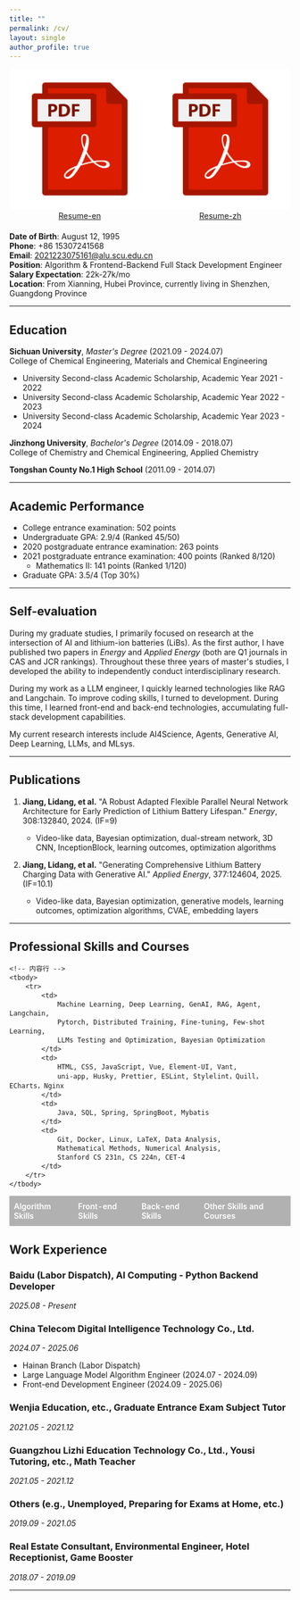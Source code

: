 ```yaml
---
title: ""
permalink: /cv/
layout: single
author_profile: true
---
```


<!-- 创建一个三等分的布局 -->
<div style="display: flex; justify-content: space-between; width: 100%; margin-bottom: 20px;">
  <div style="flex: 1;"></div> <!-- 第一个等分空白 -->
  
  <!-- 第一个按钮 -->
  <a href="/files/Lidang_Jiang_Algorithm_Engineer_15307241568.pdf" class="download-button" style="text-align: center;">
    <img src="/images/custom-pdf-icon.svg" alt="Resume-en" class="download-icon">
    <span>Resume-en</span>
  </a>
  
  <div style="flex: 1;"></div> <!-- 第二个等分空白 -->
  
  <!-- 第二个按钮 -->
  <a href="/files/江李当_算法工程师_15307241568.pdf" class="download-button" style="text-align: center;">
    <img src="/images/custom-pdf-icon.svg" alt="Resume-zh" class="download-icon">
    <span>Resume-zh</span>
  </a>
  
  <div style="flex: 1;"></div> <!-- 第三个等分空白 -->
</div>

**Date of Birth**: August 12, 1995  
**Phone**: +86 15307241568  
**Email**: 2021223075161@alu.scu.edu.cn  
**Position**: Algorithm & Frontend-Backend Full Stack Development Engineer  
**Salary Expectation**: 22k-27k/mo      
**Location**: From Xianning, Hubei Province, currently living in Shenzhen, Guangdong Province

<!-- **Homepage**: [https://lidang-jiang.github.io/](https://lidang-jiang.github.io/) -->

---

## Education

**Sichuan University**, _Master's Degree_ (2021.09 - 2024.07)  
College of Chemical Engineering, Materials and Chemical Engineering

- University Second-class Academic Scholarship, Academic Year 2021 - 2022
- University Second-class Academic Scholarship, Academic Year 2022 - 2023
- University Second-class Academic Scholarship, Academic Year 2023 - 2024

**Jinzhong University**, _Bachelor's Degree_ (2014.09 - 2018.07)  
College of Chemistry and Chemical Engineering, Applied Chemistry

**Tongshan County No.1 High School** (2011.09 - 2014.07)

---

## Academic Performance

- College entrance examination: 502 points
- Undergraduate GPA: 2.9/4 (Ranked 45/50)
- 2020 postgraduate entrance examination: 263 points
- 2021 postgraduate entrance examination: 400 points (Ranked 8/120)
  - Mathematics II: 141 points (Ranked 1/120)
- Graduate GPA: 3.5/4 (Top 30%)

---

## Self-evaluation

During my graduate studies, I primarily focused on research at the intersection of AI and lithium-ion batteries (LiBs). As the first author, I have published two papers in _Energy_ and _Applied Energy_ (both are Q1 journals in CAS and JCR rankings). Throughout these three years of master's studies, I developed the ability to independently conduct interdisciplinary research.

During my work as a LLM engineer, I quickly learned technologies like RAG and Langchain. To improve coding skills, I turned to  development. During this time, I learned front-end and back-end technologies, accumulating full-stack development capabilities.

My current research interests include AI4Science, Agents, Generative AI, Deep Learning, LLMs, and MLsys.

---

## Publications

1. **Jiang, Lidang, et al.** "A Robust Adapted Flexible Parallel Neural Network Architecture for Early Prediction of Lithium Battery Lifespan." _Energy_, 308:132840, 2024. (IF=9)

   - Video-like data, Bayesian optimization, dual-stream network, 3D CNN, InceptionBlock, learning outcomes, optimization algorithms

2. **Jiang, Lidang, et al.** "Generating Comprehensive Lithium Battery Charging Data with Generative AI." _Applied Energy_, 377:124604, 2025. (IF=10.1)
   - Video-like data, Bayesian optimization, generative models, learning outcomes, optimization algorithms, CVAE, embedding layers

---

<style>
.skills-table {
    width: 100%; 
    border-collapse: collapse;
    margin-top: 12px;
}
.skills-table th {
    background-color: rgba(0, 0, 0, 0.3);
    color: white;
    padding: 10px 8px;
    border: none;
    font-weight: 600;
    text-align: left;
}
.skills-table td {
    padding: 12px 8px;
    border: none;
    line-height: 1.4;
    vertical-align: top;
}
.divider-line {
    border-top: 1px solid rgba(255, 255, 255, 0.2);
    margin: 4px 0;
}
</style>

<h2 >Professional Skills and Courses</h2>
<table class="skills-table">
    <!-- 表头 -->
    <thead>
        <tr>
            <th>Algorithm Skills</th>
            <th>Front-end Skills</th>
            <th>Back-end Skills</th>
            <th>Other Skills and Courses</th>
        </tr>
    </thead>
    
    <!-- 内容行 -->
    <tbody>
        <tr>
            <td>
                Machine Learning, Deep Learning, GenAI, RAG, Agent, Langchain,
                Pytorch, Distributed Training, Fine-tuning, Few-shot Learning,
                LLMs Testing and Optimization, Bayesian Optimization
            </td>
            <td>
                HTML, CSS, JavaScript, Vue, Element-UI, Vant,
                uni-app, Husky, Prettier, ESLint, Stylelint，Quill，ECharts，Nginx 
            </td>
            <td>
                Java, SQL, Spring, SpringBoot, Mybatis                
            </td>
            <td>
                Git, Docker, Linux, LaTeX, Data Analysis,
                Mathematical Methods, Numerical Analysis,
                Stanford CS 231n, CS 224n, CET-4
            </td>
        </tr>
    </tbody>
</table>

## Work Experience
### **Baidu (Labor Dispatch)**, AI Computing - Python Backend Developer
_2025.08 - Present_

### **China Telecom Digital Intelligence Technology Co., Ltd.**

_2024.07 - 2025.06_

- Hainan Branch (Labor Dispatch)
- Large Language Model Algorithm Engineer (2024.07 - 2024.09)
- Front-end Development Engineer (2024.09 - 2025.06)

### **Wenjia Education, etc.**, Graduate Entrance Exam Subject Tutor

_2021.05 - 2021.12_

### **Guangzhou Lizhi Education Technology Co., Ltd., Yousi Tutoring, etc.**, Math Teacher

_2021.05 - 2021.12_

### **Others (e.g., Unemployed, Preparing for Exams at Home, etc.)**

_2019.09 - 2021.05_

### **Real Estate Consultant, Environmental Engineer, Hotel Receptionist, Game Booster**

_2018.07 - 2019.09_

---
